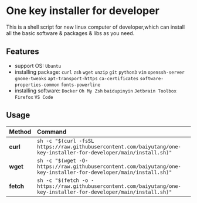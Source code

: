 # One key installer for developer

This is a shell script for new linux computer of developer,which can install all the basic software & packages & libs as you need.

## Features
- support OS: `Ubuntu`
- installing package: `curl` `zsh` `wget` `unzip` `git` `python3` `vim` `openssh-server` `gnome-tweaks` `apt-transport-https` `ca-certificates` `software-properties-common` `fonts-powerline`
- installing software: `Docker` `Oh My Zsh` `baidupinyin` `Jetbrain Toolbox` `Firefox` `VS Code`

## Usage


| Method    | Command                                                                                           |
|:----------|:--------------------------------------------------------------------------------------------------|
| **curl**  | `sh -c "$(curl -fsSL https://raw.githubusercontent.com/baiyutang/one-key-installer-for-developer/main/install.sh)"` |
| **wget**  | `sh -c "$(wget -O- https://raw.githubusercontent.com/baiyutang/one-key-installer-for-developer/main/install.sh)"`   |
| **fetch** | `sh -c "$(fetch -o - https://raw.githubusercontent.com/baiyutang/one-key-installer-for-developer/main/install.sh)"` |
